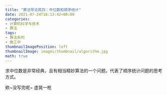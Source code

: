 ```yaml
---
title: "算法导论其四：中位数和顺序统计"
date: 2021-07-24T16:13:42+08:00
categories:
- 计算机科学与技术
- 算法
tags:
- 算法系列
- 施工中
thumbnailImagePosition: left
thumbnailImage: images/thumbnail/algorithm.jpg
math: true
---
```

求中位数是非常经典，且有相当精妙算法的一个问题。代表了顺序统计问题的思考方式。
<!--more-->
欸~没写完呢~
虚晃一枪